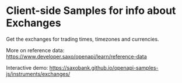 # Client-side Samples for info about Exchanges

Get the exchanges for trading times, timezones and currencies.

More on reference data: <https://www.developer.saxo/openapi/learn/reference-data>

Interactive demo: <https://saxobank.github.io/openapi-samples-js/instruments/exchanges/>
